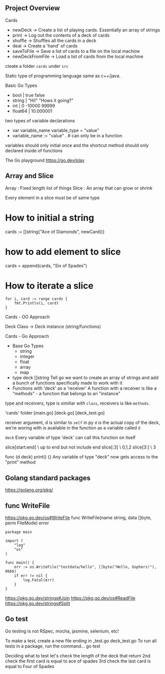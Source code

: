 ## Project Overview

Cards
  - newDeck         -> Create a list of playing cards. Essentially an array of strings
  - print           -> Log out the contents of a deck of cards
  - shuffle         -> Shuffles all the cards in a deck
  - deal            -> Create a 'hand' of cards
  - saveToFile      -> Save a list of cards to a file on the local machine
  - newDeckFromFile -> Load a list of cards from the local machine

cteate a folder `cards` under `src`

Static type of programming language same as c++/java.

Basic Go  Types

  - bool           |   true false 
  - string         |   "Hi!"  "Hows it going?"
  - int            |   0    -10000    99999
  - float64        |   10.000001    

two types of variable declarations
- var variable_name variable_type = "value"
- variable_name := "value" .   # can only be in a function

variables should only initial once and the shortcut method should only declared inside of functions

The Go playground https://go.dev/play

## Array and Slice
Array : Fixed length list of things
Slice : An array that can grow or shrink

Every element in a slice must be of same type

# How to initial a string
cards := []string{"Ace of Diamonds", newCard()}

# how to add element to slice
cards = append(cards, "Six of Spades")

# How to iterate a slice
```
for i, card := range cards {
    fmt.Println(i, card)
}
```


Cards - OO Approach

Deck Class -> Deck instance (string/functions)

Cards - Go Approach
  - Base Go Types
    * string
    * integer
    * float
    * array
    * map 
  - type deck []string
    Tell go we want to create an array of strings and add a bunch of functions specifically made to work with it
  - Functions with 'deck' as a 'receiver'
     A function with a receiver is like a "methods" - a function that belongs to an "instance"

type and receivers, type is similiar with `class`, receivers is like `methods`.


'cards' folder
[main.go] [deck.go] [deck_test.go]

receiver argument, d is similar to `self` in py
`d` is the actual copy of the deck, we're woring with is available in the function as a variable called `d`

`deck` Every variable of type 'deck' can call this function on itself


slice[start:end] \\ up to end but not include end
slice[:3] \\ 0,1,2
slice[3:] \\ 3

func (d deck) print() {}
Any variable of type "deck" now gets access to the "print" method

## Golang standard packages
https://golang.org/pkg/

## func WriteFile
https://pkg.go.dev/os#WriteFile
func WriteFile(name string, data []byte, perm FileMode) error

```
package main

import (
	"log"
	"os"
)

func main() {
	err := os.WriteFile("testdata/hello", []byte("Hello, Gophers!"), 0666)
	if err != nil {
		log.Fatal(err)
	}
}
```

https://pkg.go.dev/strings#Join
https://pkg.go.dev/os#ReadFile
https://pkg.go.dev/strings#Split

## Go test
Go testing is not RSpec, mocha, jasmine, selenium, etc!

To make a test, create a new file ending in _test.go
  deck_test.go
To run all tests in a package, run the command...
  go test


Deciding what to test
let's check the length of the deck that return
2nd check the first card is equal to ace of spades
3rd check the last card is equal to Four of Spades
#   
